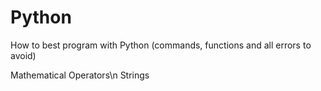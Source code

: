 # Python
How to best program with Python (commands, functions and all errors to avoid)

Mathematical Operators\n
Strings

